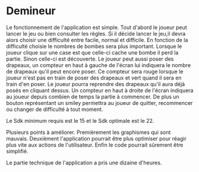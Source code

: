 # Demineur

Le fonctionnement de l'application est simple. Tout d'abord le joueur peut lancer le jeu ou bien consulter les règles. 
Si il décide lancer le jeu,il devra alors choisir une difficulté entre facile, normal et difficile. En fonction de la difficulté choisie le nombres de bombes sera plus important.
Lorsque le joueur clique sur une case est que celle-ci cache une bombe il perd la partie. Sinon celle-ci est découverte.
Le joueur peut aussi poser des drapeaux, un compteur en haut à gauche de l'écran lui indiquera le nombre de drapeaux qu'il peut encore poser.
Ce compteur sera rouge lorsque le joueur n'est pas en train de poser des drapeaux et vert quand il sera en train d'en poser.
Le joueur pourra reprendre des drapeaux qu'il aura déjà posés en cliquant dessus.
Un compteur en haut à droite de l'écran indiquera au joueur depuis combien de temps la partie à commencer.
De plus un bouton représentant un smiley permettra au joueur de quitter, recommencer ou changer de difficulté à tout moment.

Le Sdk minimum requis est le 15 et le Sdk optimale est le 22.

Plusieurs points à améliorer. Premièrement les graphismes qui sont mauvais. 
Deuxièment l'application pourrait être plus optimiser pour réagir plus vite aux actions de l'utilisateur.
Enfin le code pourrait sûrement être simplifié.

Le partie technique de l'application a pris une dizaine d'heures.
